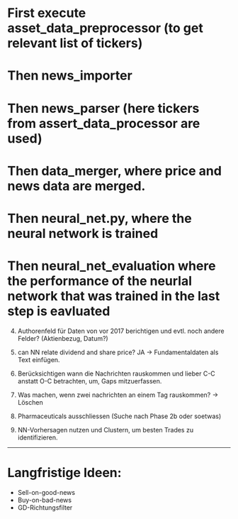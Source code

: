 # First execute asset_data_preprocessor (to get relevant list of tickers)
# Then news_importer
# Then news_parser (here tickers from assert_data_processor are used)
# Then data_merger, where price and news data are merged.
# Then neural_net.py, where the neural network is trained
# Then neural_net_evaluation where the performance of the neurlal network that was trained in the last step is eavluated

4. Authorenfeld für Daten von vor 2017 berichtigen und evtl. noch andere Felder? (Aktienbezug, Datum?)

5. can NN relate dividend and share price? JA -> Fundamentaldaten als Text einfügen.

7. Berücksichtigen wann die Nachrichten rauskommen und lieber C-C anstatt O-C betrachten, um, Gaps mitzuerfassen.

8. Was machen, wenn zwei nachrichten an einem Tag rauskommen? -> Löschen

9. Pharmaceuticals ausschliessen (Suche nach Phase 2b oder soetwas)

10. NN-Vorhersagen nutzen und Clustern, um besten Trades zu identifizieren.

------------------

# Langfristige Ideen:
- Sell-on-good-news
- Buy-on-bad-news
- GD-Richtungsfilter